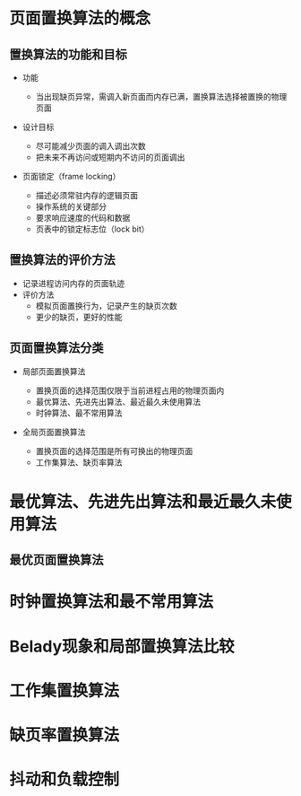 <!--
 * @Description: 
 * @Author: Hongyang_Yang
 * @Date: 2020-08-22 14:52:30
 * @LastEditors: Hongyang_Yang
 * @LastEditTime: 2020-08-22 15:09:12
-->
# 页面置换算法的概念
## 置换算法的功能和目标
- 功能
  - 当出现缺页异常，需调入新页面而内存已满，置换算法选择被置换的物理页面

- 设计目标
  - 尽可能减少页面的调入调出次数
  - 把未来不再访问或短期内不访问的页面调出

- 页面锁定（frame locking）
  - 描述必须常驻内存的逻辑页面
  - 操作系统的关键部分
  - 要求响应速度的代码和数据
  - 页表中的锁定标志位（lock bit）

## 置换算法的评价方法
- 记录进程访问内存的页面轨迹
- 评价方法
  - 模拟页面置换行为，记录产生的缺页次数
  - 更少的缺页，更好的性能

## 页面置换算法分类
- 局部页面置换算法
  - 置换页面的选择范围仅限于当前进程占用的物理页面内
  - 最优算法、先进先出算法、最近最久未使用算法
  - 时钟算法、最不常用算法

- 全局页面置换算法
  - 置换页面的选择范围是所有可换出的物理页面
  - 工作集算法、缺页率算法
# 最优算法、先进先出算法和最近最久未使用算法
## 最优页面置换算法

# 时钟置换算法和最不常用算法

# Belady现象和局部置换算法比较

# 工作集置换算法

# 缺页率置换算法

# 抖动和负载控制
